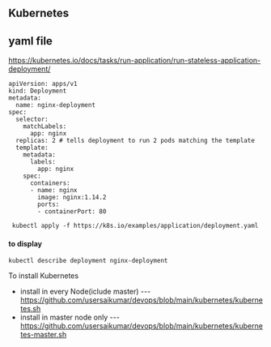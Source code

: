 ## Kubernetes



## yaml file

https://kubernetes.io/docs/tasks/run-application/run-stateless-application-deployment/

```
apiVersion: apps/v1
kind: Deployment
metadata:
  name: nginx-deployment
spec:
  selector:
    matchLabels:
      app: nginx
  replicas: 2 # tells deployment to run 2 pods matching the template
  template:
    metadata:
      labels:
        app: nginx
    spec:
      containers:
      - name: nginx
        image: nginx:1.14.2
        ports:
        - containerPort: 80
```
```
 kubectl apply -f https://k8s.io/examples/application/deployment.yaml
```
#### to display
```
kubectl describe deployment nginx-deployment
```


To install Kubernetes

- install in every Node(iclude master) --- https://github.com/usersaikumar/devops/blob/main/kubernetes/kubernetes.sh
- install in master node only --- https://github.com/usersaikumar/devops/blob/main/kubernetes/kubernetes-master.sh